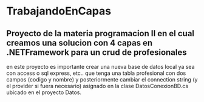 # TrabajandoEnCapas
Proyecto de la materia programacion II en el cual creamos una solucion con 4 capas en .NETFramework para un crud de profesionales 
----------------------------------------------------------------------------------------------------------------------------------------------------------
en este proyecto es importante crear una nueva base de datos local ya sea con access o sql express, etc.. que tenga una tabla profesional con dos campos (codigo y nombre) y posteriormente cambiar el connection string (y el provider si fuera necesario) asignado en la clase DatosConexionBD.cs ubicado en el proyecto Datos.
